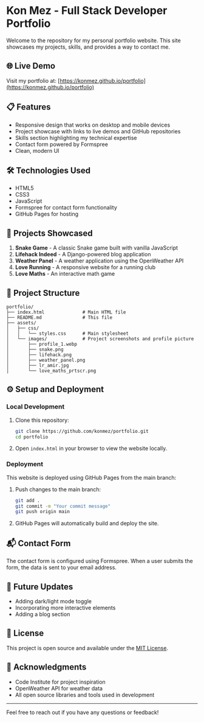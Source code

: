 # Kon Mez - Full Stack Developer Portfolio

Welcome to the repository for my personal portfolio website. This site showcases my projects, skills, and provides a way to contact me.

## 🌐 Live Demo

Visit my portfolio at: [https://konmez.github.io/portfolio](https://konmez.github.io/portfolio)

## 📋 Features

- Responsive design that works on desktop and mobile devices
- Project showcase with links to live demos and GitHub repositories
- Skills section highlighting my technical expertise
- Contact form powered by Formspree
- Clean, modern UI

## 🛠️ Technologies Used

- HTML5
- CSS3
- JavaScript
- Formspree for contact form functionality
- GitHub Pages for hosting

## 🚀 Projects Showcased

1. **Snake Game** - A classic Snake game built with vanilla JavaScript
2. **Lifehack Indeed** - A Django-powered blog application
3. **Weather Panel** - A weather application using the OpenWeather API
4. **Love Running** - A responsive website for a running club
5. **Love Maths** - An interactive math game

## 📁 Project Structure

```
portfolio/
├── index.html              # Main HTML file
├── README.md               # This file
├── assets/
│   ├── css/
│   │   └── styles.css      # Main stylesheet
│   └── images/             # Project screenshots and profile picture
│       ├── profile_1.webp
│       ├── snake.png
│       ├── lifehack.png
│       ├── weather_panel.png
│       ├── lr_amir.jpg
│       └── love_maths_prtscr.png
```

## ⚙️ Setup and Deployment

### Local Development

1. Clone this repository:
   ```bash
   git clone https://github.com/konmez/portfolio.git
   cd portfolio
   ```

2. Open `index.html` in your browser to view the website locally.

### Deployment

This website is deployed using GitHub Pages from the main branch:

1. Push changes to the main branch:
   ```bash
   git add .
   git commit -m "Your commit message"
   git push origin main
   ```

2. GitHub Pages will automatically build and deploy the site.

## 📬 Contact Form

The contact form is configured using Formspree. When a user submits the form, the data is sent to your email address.

## 🔄 Future Updates

- Adding dark/light mode toggle
- Incorporating more interactive elements
- Adding a blog section

## 📝 License

This project is open source and available under the [MIT License](LICENSE).

## 🙏 Acknowledgments

- Code Institute for project inspiration
- OpenWeather API for weather data
- All open source libraries and tools used in development

---

Feel free to reach out if you have any questions or feedback!